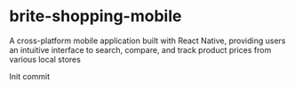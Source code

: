 # brite-shopping-mobile
A cross-platform mobile application built with React Native, providing users an intuitive interface to search, compare, and track product prices from various local stores

Init commit